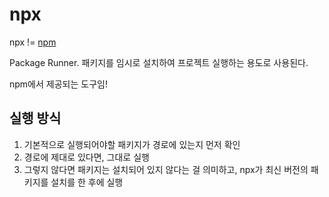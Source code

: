 # npx
npx != [npm](npm)

Package Runner. 패키지를 임시로 설치하여 프로젝트 실행하는 용도로 사용된다.

npm에서 제공되는 도구임!

## 실행 방식

1. 기본적으로 실행되어야할 패키지가 경로에 있는지 먼저 확인
2. 경로에 제대로 있다면, 그대로 실행
3. 그렇지 않다면 패키지는 설치되어 있지 않다는 걸 의미하고, npx가 최신 버전의 패키지를 설치를 한 후에 실행